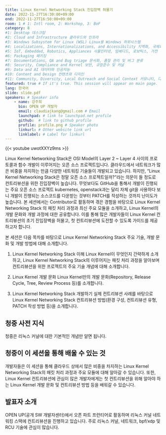 ```yaml
---
title: Linux Kernel Networking Stack 진입장벽 허물기
date: 2022-11-27T16:30:00+09:00
end: 2022-11-27T16:50:00+09:00
room: 1 # 1: Intl room, 2: Workshop, 3: BoF
category: 8
#1: Desktop 데스크탑
#2: Cloud and Infrastructure 클라우드와 인프라
#3: Windows Subsystem for Linux (WSL) Linux용 Windows 하위시스템
#4: Localizations, Internationalizations, and Accessibility 지역화, 국제화 및 접근성
#5: IoT, Embedded, Robotics, Appliances 사물인터넷, 임베디드, 로보틱스, 가전
#6: Packaging 패키징
#7: Documentations, QA and Bug triage 문서화, 품질 관리 및 버그 분류
#8: Security, Compliance and Kernel 보안, 규정준수 및 커널
#9: Data and AI 데이터와 인공지능
#10: Content and Design 컨텐츠와 디지인
#11: Community, Diversity, Local Outreach and Social Context 커뮤니티, 다양성, 지역 사회 협력과 사회적 관점
featured: true # If it's true. This session will appear on main page.
lang: 한국어
slide: slide.pdf
speakers: # Speaker info
    - name: 강주희
      bio: OPEN UP 개발자
      email: claudiajkang@gmail.com # Email
      launchpad: # link to launchpad.net profile
      github:  # link to github profile
      profile: profile.png # Speaker photo
      linkurl: # Other website link url
      linklabel: # Label for linkurl
---
```


{{< youtube uwotXXYz9ms >}}

Linux Kernel Networking Stack은 OSI Model의 Layer 2 ~ Layer 4 사이의 프로토콜과 함수 개발이 이루어지는 오픈 소스 프로젝트입니다. 클라우드에서 네트워크가 많은 비중을 차지하는 만큼 다양한 네트워킹 기술들이 개발되고 있습니다. 하지만, “Linux Kernel Networking Stack은 정말 오픈 소스 프로젝트일까?”라는 의문이 들 정도로 컨트리뷰션을 위한 진입장벽이 높습니다. 무엇보다도 GitHub을 통해서 개발이 진행되는 주요 오픈 소스 프로젝트 kubernetes, openstack과는 달리 자체 git을 사용하다 보니 개발이 진행되는 소스코드를 다운받는 것부터 PATCH를 작성하는 것까지 난이도가 높습니다.
본 세션에서는 Contributor로 활동하며 겪은 경험을 바탕으로 Linux Kernel Networking Stack 의 패킷 처리 과정과 최신 주요 모듈을 소개하고, Linux Kernel의 개발 문화와 개발 과정에 대한 공유합니다. 이를 통해 많은 개발자들이 Linux Kernel 컨트리뷰션의 초기 진입장벽을 허물고, 첫 컨트리뷰션에 도전할 수 있도록 가이드를 제공하고자 합니다. 

본 세션은 다음 목차를 바탕으로 Linux Kernel Networking Stack 주요 기술, 개발 문화 및 개발 방법에 대해 소개합니다.

1. Linux Kernel Networking Stack 이해
Linux Kernel이 무엇인지 간략하게 소개하고, Linux Kernel Networking Stack의 이루어지는 패킷 처리 과정을 알아보며 컨트리뷰션을 위한 프로젝트의 주요 기술 개념에 대해 소개합니다.

2. Linux Kernel 개발 문화
Linux Kernel만의 개발 문화(Repository, Release Cycle, Tree, Review Process 등)를 소개합니다.

3. Linux Kernel Networking Stack 개발하기 
실제 컨트리뷰션 사례를 바탕으로 Linux Kernel Networking Stack 컨트리뷰션 방법(환경 구성, 컨트리뷰션 유형, PATCH 작성 방법 등)을 소개합니다.

## 청중 사전 지식

청중은 리눅스 커널에 대한 기본적인 개념만 알면 됩니다.

## 청중이 이 세션을 통해 배울 수 있는 것
개발자들은 이 세션을 통해 클라우드 상에서 많은 비중을 차지하는 Linux Kernel Networking Stack의 패킷 처리 과정과 주요 모듈에 대해 알아갈 수 있습니다. 또한, Linux Kernel 컨트리뷰션에 관심이 많은 개발자에게는 첫 컨트리뷰션을 위해 알아야 하는 Linux Kernel 개발 문화 및 컨트리뷰션 방법 등을 배워갈 수 있습니다.

## 발표자 소개
OPEN UP(공개 SW 개발자센터)에서 오픈 파트 프런티어로 활동하며 리눅스 커널 네트워킹 스택에 컨트리뷰션을 진행하고 있습니다. 주로 리눅스 커널, 네트워크, bpf/xdp 및 RCU 기술에 관심이 많습니다.

